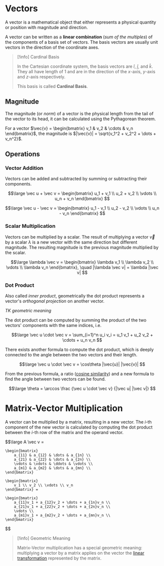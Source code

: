 # Vectors

A vector is a mathematical object that either represents a physical quantity or position with magnitude and direction.

A vector can be written as a **linear combination** (*sum of the multiples*) of the components of a basis set of vectors. The basis vectors are usually unit vectors in the direction of the coordinate axes.

> [!info] Cardinal Basis
> 
> In the Cartesian coordinate system, the basis vectors are $\hat{i}$, $\hat{j}$, and $\hat{k}$. They all have length of 1 and are in the direction of the $x$-axis, $y$-axis and $z$-axis respectively.
> 
> This basis is called **Cardinal Basis**.

## Magnitude

The magnitude (or *norm*) of a vector is the physical length from the tail of the vector to its head, it can be calculated using the Pythagorean theorem.

For a vector
$\vec{v} = \begin{bmatrix} v_1 & v_2 & \cdots & v_n \end{bmatrix}$, the magnitude is $|\vec{v}| = \sqrt{v_1^2 + v_2^2 + \dots + v_n^2}$.

## Operations

### Vector Addition

Vectors can be added and subtracted by summing or subtracting their components. 

$$\large
	\vec u + \vec v =
	\begin{bmatrix}
		u_1 + v_1 \\ u_2 + v_2 \\ \vdots \\ u_n + v_n
	\end{bmatrix}
$$

$$\large
	\vec u - \vec v =
	\begin{bmatrix}
		u_1 - v_1 \\ u_2 - v_2 \\ \vdots \\ u_n - v_n
	\end{bmatrix}
$$

### Scalar Multiplication

Vectors can be multiplied by a scalar. The result of multiplying a vector $\vec{v}$ by a scalar $\lambda$ is a new vector with the same direction but different magnitude. The resulting magnitude is the previous magnitude multiplied by the scalar.

$$\large
	\lambda \vec v =
	\begin{bmatrix}
		\lambda v_1 \\ \lambda v_2 \\ \vdots \\ \lambda v_n
	\end{bmatrix}, \quad
	|\lambda \vec v| = \lambda |\vec v|
$$

### Dot Product

Also called *inner product*, geometrically the dot product represents a vector's *orthogonal projection* on another vector.

*TK geometric meaning*

The dot product can be computed by summing the product of the two vectors' components with the same indices, i.e.

$$\large
	\vec u \cdot \vec v =
	\sum_{i=1}^n u_i v_i =
	u_1 v_1 + u_2 v_2 + \cdots + u_n v_n
$$

There exists another formula to compute the dot product, which is deeply connected to the angle between the two vectors and their length.

$$\large
	\vec u \cdot \vec v = \cos\theta |\vec{u}| |\vec{v}|
$$

From the previous formula, a ratio ([cosine similarity](?TK)) and a new formula to find the angle between two vectors can be found.

$$\large
	\theta = \arccos \frac
		{\vec u \cdot \vec v}
		{|\vec u| |\vec v|}
$$

# Matrix-Vector Multiplication

A vector can be multiplied by a matrix, resulting in a new vector. The $i$-th component of the new vector is calculated by computing the dot product between the $i$-th row of the matrix and the operand vector.

$$\large
	A \vec v =
	
	\begin{bmatrix}
		a_{11} & a_{12} & \dots & a_{1n} \\
		a_{21} & a_{22} & \dots & a_{2n} \\
		\vdots & \vdots & \ddots & \vdots \\
		a_{m1} & a_{m2} & \dots & a_{mn} \\
	\end{bmatrix}
	
	\begin{bmatrix}
		v_1 \\ v_2 \\ \vdots \\ v_n
	\end{bmatrix} =
	
	\begin{bmatrix}
		a_{11}v_1 + a_{12}v_2 + \dots + a_{1n}v_n \\
		a_{21}v_1 + a_{22}v_2 + \dots + a_{2n}v_n \\
		\vdots \\
		a_{m1}v_1 + a_{m2}v_2 + \dots + a_{mn}v_n \\
	\end{bmatrix}
$$

> [!info] Geometric Meaning
> 
> Matrix-Vector multiplication has a special geometric meaning: multiplying a vector by a matrix applies on the vector the [linear transformation](/Linear%20Algebra/Transformations/Linear%20Transformations.md) represented by the matrix.
